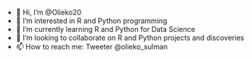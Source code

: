 - 👋 Hi, I’m @Olieko20
- 👀 I’m interested in R and Python programming
- 🌱 I’m currently learning R and Python for Data Science
- 💞️ I’m looking to collaborate on R and Python projects and discoveries
- 📫 How to reach me: Tweeter @olieko_sulman

<!---
Olieko20/Olieko20 is a ✨ special ✨ repository because its `README.md` (this file) appears on your GitHub profile.
You can click the Preview link to take a look at your changes.
--->
